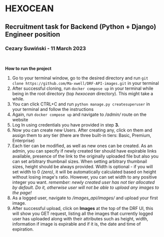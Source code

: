 # HEXOCEAN
## Recruitment task for Backend (Python + Django) Engineer position
### Cezary Suwiński - 11 March 2023

 &nbsp; 

**How to run the project**
1. Go to your terminal window, go to the desired directory and run ```git clone https://github.com/Ma-xwell/DRF-API-images.git``` in your terminal
2. After successful cloning, run ```docker compose up``` in your terminal while being in the root directory (top *hexocean* directory). This might take a while.
3. You can click CTRL+C and run ```python manage.py createsuperuser``` in your terminal and follow the instructions
4. Again, run ```docker compose up``` and navigate to */admin/* route on the website
5. Log In using credentials you have provided in step **3.**
6. Now you can create new Users. After creating any, click on them and assign them to any tier (there are three built-in tiers: Basic, Premium, Enterprise)
7. Each tier can be modified, as well as new ones can be created. As an admin, you can specify if newly created tier should have expirable links available, presence of the link to the originally uploaded file but also you can set arbitrary thumbnail sizes. When setting arbitrary thumbnail sizes, height should be always provided. Width is optional - if you will set width to 0 *(zero)*, it will be automatically calculated based on height without losing image's ratio. However, you can set width to any positive integer you want.
*remember: newly created user has not tier allocated by default. Do it, otherwise user will not be able to upload any images to the page!*
8. As a logged user, navigate to */images_api/images/* and upload your first image.
9. After successful upload, click on **Images** at the top of the DRF UI, this will show you GET request, listing all the images that currently logged user has uploaded along with their attributes such as height, width, information if image is expirable and if it is, the date and time of expiration.